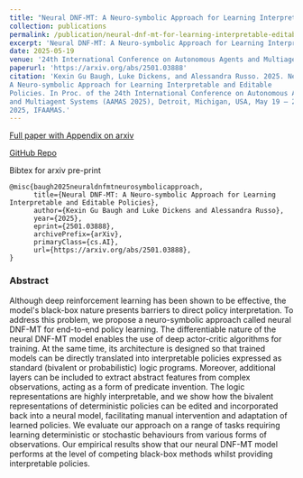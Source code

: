 ```yaml
---
title: "Neural DNF-MT: A Neuro-symbolic Approach for Learning Interpretable and Editable Policies"
collection: publications
permalink: /publication/neural-dnf-mt-for-learning-interpretable-editable-policies
excerpt: 'Neural DNF-MT: A Neuro-symbolic Approach for Learning Interpretable and Editable Policies'
date: 2025-05-19
venue: '24th International Conference on Autonomous Agents and Multiagent Systems (AAMAS 2025)'
paperurl: 'https://arxiv.org/abs/2501.03888'
citation: 'Kexin Gu Baugh, Luke Dickens, and Alessandra Russo. 2025. Neural DNF-MT:
A Neuro-symbolic Approach for Learning Interpretable and Editable
Policies. In Proc. of the 24th International Conference on Autonomous Agents
and Multiagent Systems (AAMAS 2025), Detroit, Michigan, USA, May 19 – 23,
2025, IFAAMAS.'
---
```


[Full paper with Appendix on arxiv](https://arxiv.org/abs/2501.03888)

[GitHub Repo](https://github.com/kittykg/neural-dnf-mt-policy-learning)

Bibtex for arxiv pre-print

```
@misc{baugh2025neuraldnfmtneurosymbolicapproach,
      title={Neural DNF-MT: A Neuro-symbolic Approach for Learning Interpretable and Editable Policies},
      author={Kexin Gu Baugh and Luke Dickens and Alessandra Russo},
      year={2025},
      eprint={2501.03888},
      archivePrefix={arXiv},
      primaryClass={cs.AI},
      url={https://arxiv.org/abs/2501.03888},
}
```

### Abstract

Although deep reinforcement learning has been shown to be effective, the model's
black-box nature presents barriers to direct policy interpretation. To address
this problem, we propose a neuro-symbolic approach called neural DNF-MT for
end-to-end policy learning. The differentiable nature of the neural DNF-MT model
enables the use of deep actor-critic algorithms for training. At the same time,
its architecture is designed so that trained models can be directly translated
into interpretable policies expressed as standard (bivalent or probabilistic)
logic programs. Moreover, additional layers can be included to extract abstract
features from complex observations, acting as a form of predicate invention. The
logic representations are highly interpretable, and we show how the bivalent
representations of deterministic policies can be edited and incorporated back
into a neural model, facilitating manual intervention and adaptation of learned
policies. We evaluate our approach on a range of tasks requiring learning
deterministic or stochastic behaviours from various forms of observations. Our
empirical results show that our neural DNF-MT model performs at the level of
competing black-box methods whilst providing interpretable policies.
